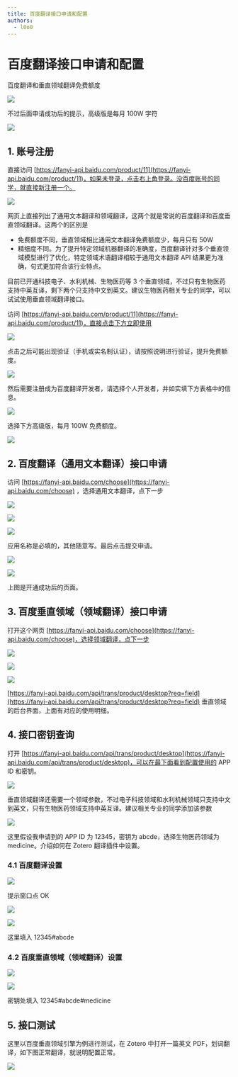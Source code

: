 ```yaml
---
title: 百度翻译接口申请和配置
authors:
  - l0o0
---
```


# 百度翻译接口申请和配置

百度翻译和垂直领域翻译免费额度

![](../../../assets/images/zotero-plugin-translate/baidu-1.png)

不过后面申请成功后的提示，高级版是每月 100W 字符

![](../../../assets/images/zotero-plugin-translate/baidu-2.png)

## 1. 账号注册

直接访问 [https://fanyi-api.baidu.com/product/11](https://fanyi-api.baidu.com/product/11)，如果未登录，点击右上角登录。没百度账号的同学，就直接新注册一个。

![](../../../assets/images/zotero-plugin-translate/baidu-3.png)

网页上直接列出了通用文本翻译和领域翻译，这两个就是常说的百度翻译和百度垂直领域翻译。这两个的区别是

- 免费额度不同，垂直领域相比通用文本翻译免费额度少，每月只有 50W
- 精细度不同。为了提升特定领域机器翻译的准确度，百度翻译针对多个垂直领域模型进行了优化，特定领域术语翻译相较于通用文本翻译 API 结果更为准确，句式更加符合该行业特点。

目前已开通科技电子、水利机械、生物医药等 3 个垂直领域，不过只有生物医药支持中英互译，剩下两个只支持中文到英文。建议生物医药相关专业的同学，可以试试使用垂直领域翻译接口。

访问 [https://fanyi-api.baidu.com/product/11](https://fanyi-api.baidu.com/product/11)，直接点击下方立即使用

![](../../../assets/images/zotero-plugin-translate/baidu-4.png)

点击之后可能出现验证（手机或实名制认证），请按照说明进行验证，提升免费额度。

![](../../../assets/images/zotero-plugin-translate/baidu-5.png)

然后需要注册成为百度翻译开发者，请选择个人开发者，并如实填下方表格中的信息。

![](../../../assets/images/zotero-plugin-translate/baidu-6.png)

选择下方高级版，每月 100W 免费额度。

![](../../../assets/images/zotero-plugin-translate/baidu-7.png)

## 2. 百度翻译（通用文本翻译）接口申请

访问 [https://fanyi-api.baidu.com/choose](https://fanyi-api.baidu.com/choose) ，选择通用文本翻译，点下一步

![](../../../assets/images/zotero-plugin-translate/baidu-8.png)

![](../../../assets/images/zotero-plugin-translate/baidu-9.png)

![](../../../assets/images/zotero-plugin-translate/baidu-10.png)

应用名称是必填的，其他随意写。最后点击提交申请。

![](../../../assets/images/zotero-plugin-translate/baidu-11.png)

![](../../../assets/images/zotero-plugin-translate/baidu-12.png)

上图是开通成功后的页面。

## 3. 百度垂直领域（领域翻译）接口申请

打开这个网页 [https://fanyi-api.baidu.com/choose](https://fanyi-api.baidu.com/choose)，选择领域翻译，点下一步

![](../../../assets/images/zotero-plugin-translate/baidu-13.png)

![](../../../assets/images/zotero-plugin-translate/baidu-14.png)

![](../../../assets/images/zotero-plugin-translate/baidu-15.png)

[https://fanyi-api.baidu.com/api/trans/product/desktop?req=field](https://fanyi-api.baidu.com/api/trans/product/desktop?req=field) 垂直领域的后台界面，上面有对应的使用明细。

## 4. 接口密钥查询

打开 [https://fanyi-api.baidu.com/api/trans/product/desktop](https://fanyi-api.baidu.com/api/trans/product/desktop)，可以在最下面看到配置使用的 APP ID 和密钥。

![](../../../assets/images/zotero-plugin-translate/baidu-16.png)

垂直领域翻译还需要一个领域参数，不过电子科技领域和水利机械领域只支持中文到英文，只有生物医药领域支持中英互译。建议相关专业的同学添加该参数

![](../../../assets/images/zotero-plugin-translate/baidu-17.png)

这里假设我申请到的 APP ID 为 12345，密钥为 abcde，选择生物医药领域为 medicine。介绍如何在 Zotero 翻译插件中设置。

### 4.1 百度翻译设置

![](../../../assets/images/zotero-plugin-translate/baidu-18.png)

提示窗口点 OK

![](../../../assets/images/zotero-plugin-translate/baidu-19.png)

![](../../../assets/images/zotero-plugin-translate/baidu-20.png)

这里填入 12345#abcde

### 4.2 百度垂直领域（领域翻译）设置

![](../../../assets/images/zotero-plugin-translate/baidu-21.png)

![](../../../assets/images/zotero-plugin-translate/baidu-22.png)

密钥处填入 12345#abcde#medicine

## 5. 接口测试

这里以百度垂直领域引擎为例进行测试，在 Zotero 中打开一篇英文 PDF，划词翻译，如下图正常翻译，就说明配置正常。

![](../../../assets/images/zotero-plugin-translate/baidu-23.png)
